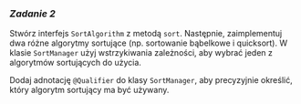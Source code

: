 ### _Zadanie 2_

Stwórz interfejs `SortAlgorithm` z metodą `sort`.
Następnie, zaimplementuj dwa różne algorytmy sortujące (np. sortowanie bąbelkowe i quicksort).
W klasie `SortManager` użyj wstrzykiwania zależności, aby wybrać jeden z algorytmów sortujących do użycia.

Dodaj adnotację `@Qualifier` do klasy `SortManager`, aby precyzyjnie określić, który algorytm sortujący ma być używany.
